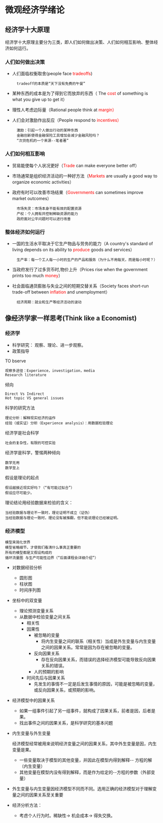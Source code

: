 # 微观经济学绪论
## 经济学十大原理
经济学十大原理主要分为三类，即人们如何做出决策、人们如何相互影响、整体经济如何运行。
### 人们如何做出决策
+ 人们面临权衡取舍(people face <font color=red>tradeoffs</font>)

        tradeoff的本质是“天下没有免费的午餐”
+ 某种东西的成本是为了得到它而放弃的东西（ The<font color=red> cost </font>of something is what you give up to get it）
+ 理性人考虑边际量（Rational people think at <font color=red>margin）</font>
+ 人们会对激励作出反应（People respond to <font color=red>incentives）</font>

        激励：引起一个人做出行动的某种东西
        金融创新使得金融保险工具增加会减少金融风险吗？
        “次贷危机的一个来源--笔者著”

### 人们如何相互影响
+ 贸易能使每个人状况更好（<font color=red>Trade</font> can make everyone better off）
+ 市场通常是组织经济活动的一种好方法（<font color=red>Markets</font> are usually a good way to organize economic activities）
+ 政府有时可以改善市场结果（<font color=red>Governments </font>can sometimes improve market outcomes）
        
        市场失灵：市场本身不能有效的配置资源
        产权：个人拥有并控制稀缺资源的能力
        政府面对公平问题时可以进行改善
### 整体经济如何运行
+ 一国的生活水平取决于它生产物品与劳务的能力（A country's standard of living depends on its ability to <font color=red>produce</font> goods and services）

        生产率：每一个工人每一小时的生产的产品和服务（为什么不用每天，而是每小时呢？）

+ 当政府发行了过多货币时,物价上升（Prices rise when the government prints too much <font color=red>money</font>）



+ 社会面临通货膨胀与失业之间的短期交替关系（Society faces short-run trade-off between <font color=red>inflation </font>and unemployment）

        经济周期：就业和生产等经济活动的波动

## 像经济学家一样思考(Think like a Economist)

### 经济学

+ 科学研究： 观察、理论、进一步观察。
+ 政策指导

TO bserve
    
    观察多途径：Experience，investigation，media
    Research literature
倾向
    
    Direct Vs Indirect
    Hot topic VS general issues
科学的研究方法

    理论分析：解释现实经济的运作
    经验（或实证）分析（Experience analysis）：用数据检验理论
经济学是社会科学

    社会的复杂性，有限的可控实验
经济学是科学，警惕两种倾向

    数学无用
    数学至上

假设是理论的起点

    假设越接近现实好吗？（“有可能过拟合”）
    假设应尽可能少。
理论结论用经验数据来检验的含义：

    当经验数据与理论不一致时，理论证明不成立（证伪）
    当经验数据与理论一致时，理论没有被推翻，但不能说理论已经被证明。    

### 经济模型

    模型来简化世界
    模型省略细节，才使我们看清什么事真正重要的
    所有的模型都是又假设构成的
    循环流量图 与生产可能性边界（“后面课程会详细介绍”）
+ 对数据经验分析
    + 圆形图
    + 柱状图
    + 时间序列图
+ 坐标中的双变量
    + 理论预测变量关系
    + 从数据中检验变量之间关系
        + 相关性
        + 因果性
            + 被忽略的变量
                + 将内生变量之间的联系（相关性）当成是外生变量与内生变量之间的因果关系。常常是因为存在被忽略的变量。
            + 反向因果关系
                + 存在反向因果关系，而错误的选择经济模型可能导致反向因果关系的错误。
            + 人的预期的影响
        + 时间先后与因果关系
            + 先发生的事情不一定是后发生事情的原因，可能是被忽略的变量，或反向因果关系，或预期的影响。
+ 经济模型中的因果关系
    + 如果一组事件引起了另一组事件，就构成了因果关系，前者是因，后者是果。
    + 找出事件之间的因果关系，是科学研究的基本问题
+ 内生变量与外生变量
    
    经济模型经常被用来说明经济变量之间的因果关系，其中外生变量是因，内生变量是果。
    + 一些变量取决于模型的其他变量，并因此在模型内得到解释-- 方程的解（内生变量） 
    + 其他变量在模型内没有得到解释，而是作为给定的--方程的参数（外部变量）
+ 外生变量与内生变量因经济模型不同而不同。选用正确的经济模型对于理解变量之间的因果关系至关重要
    
+ 经济分析方法： 
    + 考虑个人行为时。稀缺性-> 机会成本-> 得失交换。
